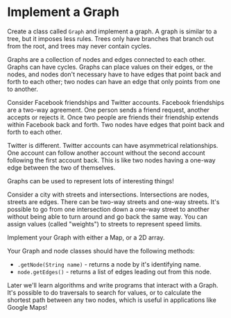 # Implement a Graph
Create a class called `Graph` and implement a graph. A graph is similar to a
tree, but it imposes less rules. Trees only have branches that branch out from
the root, and trees may never contain cycles.

Graphs are a collection of nodes and edges connected to each other. Graphs
can have cycles. Graphs can place values on their edges, or the nodes, and
nodes don't necessary have to have edges that point back and forth to each
other; two nodes can have an edge that only points from one to another.

Consider Facebook friendships and Twitter accounts. Facebook friendships are a
two-way agreement. One person sends a friend request, another accepts or rejects
it. Once two people are friends their friendship extends within Facebook back
and forth. Two nodes have edges that point back and forth to each other.

Twitter is different. Twitter accounts can have asymmetrical relationships.
One account can follow another account without the second account following
the first account back. This is like two nodes having a one-way edge between
the two of themselves.

Graphs can be used to represent lots of interesting things!

Consider a city with streets and intersections. Intersections are nodes, streets
are edges. There can be two-way streets and one-way streets. It's possible to
go from one intersection down a one-way street to another without being able
to turn around and go back the same way. You can assign values (called "weights")
to streets to represent speed limits.

Implement your Graph with either a Map, or a 2D array.

Your Graph and node classes should have the following methods:
* `.getNode(String name)` - returns a node by it's identifying name.
* `node.getEdges()` - returns a list of edges leading out from this node.

Later we'll learn algorithms and write programs that interact with a Graph.
It's possible to do traversals to search for values, or to calculate the
shortest path between any two nodes, which is useful in applications like
Google Maps!
